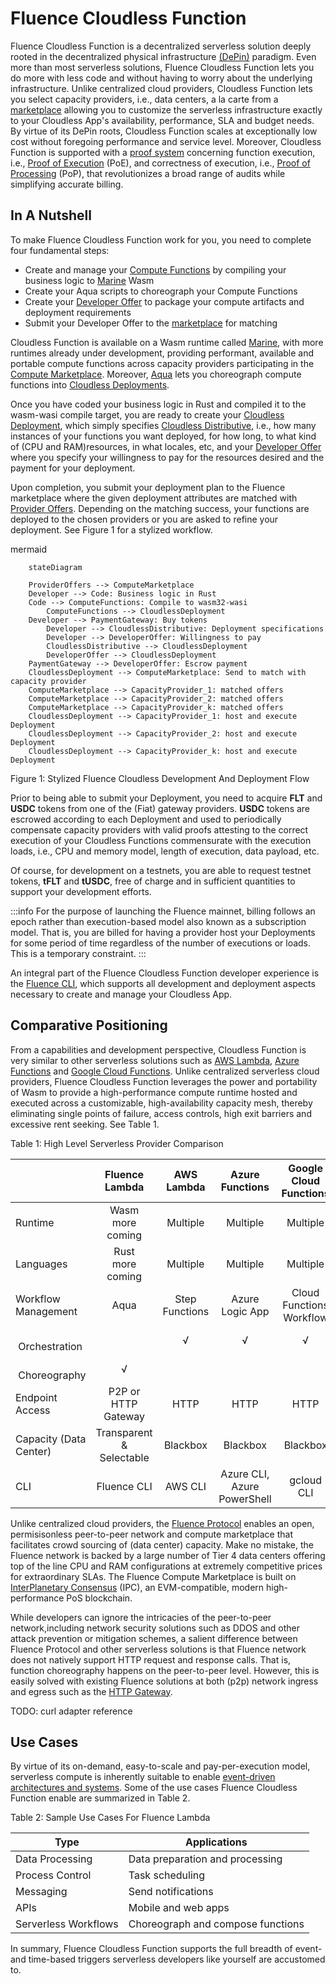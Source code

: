 # Fluence Cloudless Function

Fluence Cloudless Function is a decentralized serverless solution deeply rooted in the decentralized physical infrastructure [(DePin)](https://www.bitstamp.net/learn/web3/what-are-decentralized-physical-infrastructure-networks-depin/) paradigm. Even more than most serverless solutions, Fluence Cloudless Function lets you do more with less code and without having to worry about the underlying infrastructure. Unlike centralized cloud providers, Cloudless Function lets you select capacity providers, i.e., data centers, a la carte from a [marketplace](./../glossary#compute-marketplace) allowing you to customize the serverless infrastructure exactly to your Cloudless App's availability, performance, SLA and budget needs. By virtue of its DePin roots, Cloudless Function scales at exceptionally low cost without foregoing performance and service level. Moreover, Cloudless Function is supported with a [proof system](./../glossary#proofs) concerning function execution, i.e., [Proof of Execution](./../glossary#proof-of-execution) (PoE), and correctness of execution, i.e., [Proof of Processing](./../glossary#proof-of-processing) (PoP), that revolutionizes a broad range of audits while simplifying accurate billing.

## In A Nutshell

To make Fluence Cloudless Function work for you, you need to complete four fundamental steps:

* Create and manage your [Compute Functions](./../glossary#compute-functions) by compiling your business logic to [Marine](./../glossary#marine) Wasm
* Create your Aqua scripts to choreograph your Compute Functions
* Create your [Developer Offer](./../glossary#developer-offer) to package your compute artifacts and deployment requirements
* Submit your Developer Offer to the [marketplace](./../glossary#compute-marketplace) for matching

Cloudless Function is available on a Wasm runtime called [Marine](./../glossary#marine), with more runtimes already under development, providing performant, available and portable compute functions across capacity providers participating in the [Compute Marketplace](./../glossary#compute-marketplace). Moreover, [Aqua](./../glossary#aqua) lets you choreograph compute functions into [Cloudless Deployments](./../glossary#cloudless-deployment).

Once you have coded your business logic in Rust and compiled it to the wasm-wasi compile target, you are ready to create your [Cloudless Deployment](./../glossary#cloudless-deployment), which simply specifies [Cloudless Distributive](./../glossary#cloudless-distributive), i.e., how many instances of your functions you want deployed, for how long, to what kind of (CPU and RAM)resources, in what locales, etc, and your [Developer Offer](./../glossary#developer-offer) where you specify your willingness to pay for the resources desired and the payment for your deployment. 

Upon completion, you submit your deployment plan to the Fluence marketplace where the given deployment attributes are matched with [Provider Offers](./../glossary#provider-offer). Depending on the matching success, your functions are deployed to the chosen providers or you are asked to refine your deployment. See Figure 1 for a stylized workflow.

mermaid
```mermaid
    stateDiagram

    ProviderOffers --> ComputeMarketplace
    Developer --> Code: Business logic in Rust
    Code --> ComputeFunctions: Compile to wasm32-wasi
		ComputeFunctions --> CloudlessDeployment
    Developer --> PaymentGateway: Buy tokens
		Developer --> CloudlessDistributive: Deployment specifications
		Developer --> DeveloperOffer: Willingness to pay
		CloudlessDistributive --> CloudlessDeployment
		DeveloperOffer --> CloudlessDeployment
    PaymentGateway --> DeveloperOffer: Escrow payment 
    CloudlessDeployment --> ComputeMarketplace: Send to match with capacity provider
    ComputeMarketplace --> CapacityProvider_1: matched offers
    ComputeMarketplace --> CapacityProvider_2: matched offers
    ComputeMarketplace --> CapacityProvider_k: matched offers
    CloudlessDeployment --> CapacityProvider_1: host and execute Deployment
    CloudlessDeployment --> CapacityProvider_2: host and execute Deployment
    CloudlessDeployment --> CapacityProvider_k: host and execute Deployment
```
Figure 1: Stylized Fluence Cloudless Development And Deployment Flow

Prior to being able to submit your Deployment, you need to acquire **FLT** and **USDC** tokens from one of the (Fiat) gateway providers. **USDC** tokens are escrowed according to each Deployment and used to periodically compensate capacity providers with valid proofs attesting to the correct execution of your Cloudless Functions commensurate with the execution loads, i.e., CPU and memory model, length of execution, data payload, etc. 

Of course, for development on a testnets, you are able to request testnet tokens, **tFLT** and **tUSDC**, free of charge and in sufficient quantities to support your development efforts. 

:::info
For the purpose of launching the Fluence mainnet, billing follows an epoch rather than execution-based model also known as a subscription model. That is, you are billed for having a provider host your Deployments for some period of time regardless of the number of executions or loads. This is a temporary constraint.
:::

An integral part of the Fluence Cloudless Function developer experience is the [Fluence CLI](./../setting-up/installing_cli.md), which supports all development and deployment aspects necessary to create and manage your Cloudless App.

## Comparative Positioning

From a capabilities and development perspective, Cloudless Function is very similar to other serverless solutions such as [AWS Lambda](https://aws.amazon.com/lambda/), [Azure Functions](https://azure.microsoft.com/en-us/products/functions) and [Google Cloud Functions](https://cloud.google.com/serverless). Unlike centralized serverless cloud providers, Fluence Cloudless Function leverages the power and portability of Wasm to provide a high-performance compute runtime hosted and executed across a customizable, high-availability capacity mesh, thereby eliminating single points of failure, access controls, high exit barriers and excessive rent seeking. See Table 1.

Table 1: High Level Serverless Provider Comparison

|  |Fluence Lambda| AWS Lambda| Azure Functions| Google Cloud Functions |
|:--- |:---: |:---: |:---: |:---: |
|Runtime| Wasm<br/>more coming| Multiple| Multiple| Multiple|
|Languages| Rust<br/>more coming| Multiple| Multiple| Multiple|
|Workflow Management|Aqua | Step Functions| Azure Logic App| Cloud Functions Workflow|
|&nbsp; &nbsp; &nbsp; &nbsp;Orchestration| | √| √| √|
  | &nbsp; &nbsp; &nbsp; &nbsp;Choreography| √| | | |
|Endpoint Access| P2P or HTTP Gateway| HTTP| HTTP| HTTP|
|Capacity (Data Center)| Transparent & Selectable| Blackbox |  Blackbox |  Blackbox |
|CLI | Fluence CLI| AWS CLI| Azure CLI, Azure PowerShell | gcloud CLI |

Unlike centralized cloud providers, the [Fluence Protocol](./../glossary#fluence-protocol) enables an open, permisisonless peer-to-peer network and compute marketplace that facilitates crowd sourcing of (data center) capacity. Make no mistake, the Fluence network is backed by a large number of Tier 4 data centers offering top of the line CPU and RAM configurations at extremely competitive prices for extraordinary SLAs. The Fluence Compute Marketplace is built on [InterPlanetary Consensus](https://www.ipc.space/) (IPC), an EVM-compatible, modern high-performance PoS blockchain. 

While developers can ignore the intricacies of the peer-to-peer network,including network security solutions such as DDOS and other attack prevention or mitigation schemes, a salient difference between Fluence Protocol and other serverless solutions is that Fluence network does not natively support HTTP request and response calls. That is, function choreography happens on the peer-to-peer level. However, this is easily solved with existing Fluence solutions at both (p2p) network ingress and egress such as the [HTTP Gateway](./../glossary#gateway).

TODO: curl adapter reference

## Use Cases

By virtue of its on-demand, easy-to-scale and pay-per-execution model, serverless compute is inherently suitable to enable [event-driven architectures and systems](https://en.wikipedia.org/wiki/Event-driven_architecture). Some of the use cases Fluence Cloudless Function enable are summarized in Table 2.

Table 2: Sample Use Cases For Fluence Lambda

|Type|Applications |
|--- |--- |
|Data Processing| Data preparation and processing|
|Process Control|Task scheduling|
|Messaging| Send notifications|
|APIs| Mobile and web apps|
|Serverless Workflows| Choreograph and compose functions|

In summary, Fluence Cloudless Function supports the full breadth of event- and time-based triggers serverless developers like yourself are accustomed to.
